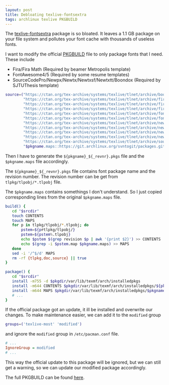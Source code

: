 ```yaml
---
layout: post
title: Debloating texlive-fontsextra
tags: archlinux texlive PKGBUILD
---
```


The [texlive-fontsextra](https://www.archlinux.org/packages/extra/any/texlive-fontsextra/) package is so bloated. It leaves a 1.1 GB package on your file system and pollutes your font cache with thousands of useless fonts.

I want to modify the official [PKGBUILD](https://git.archlinux.org/svntogit/packages.git/tree/trunk/PKGBUILD?h=packages/texlive-fontsextra) file to only package fonts that I need. These include

* Fira/Fira Math (Required by beamer Metropolis template)
* FontAwesome4/5 (Required by some resume templates)
* SourceCodePro/Newpx/Newtx/Newtxsf/Newtxtt/Boondox (Required by SJTUThesis template)

```bash
source=("https://ctan.org/tex-archive/systems/texlive/tlnet/archive/boondox.tar.xz"
        "https://ctan.org/tex-archive/systems/texlive/tlnet/archive/fira.tar.xz"
        "https://ctan.org/tex-archive/systems/texlive/tlnet/archive/firamath.tar.xz"
        "https://ctan.org/tex-archive/systems/texlive/tlnet/archive/firamath-otf.tar.xz"
        "https://ctan.org/tex-archive/systems/texlive/tlnet/archive/fontawesome.tar.xz"
        "https://ctan.org/tex-archive/systems/texlive/tlnet/archive/fontawesome5.tar.xz"
        "https://ctan.org/tex-archive/systems/texlive/tlnet/archive/newpx.tar.xz"
        "https://ctan.org/tex-archive/systems/texlive/tlnet/archive/newtx.tar.xz"
        "https://ctan.org/tex-archive/systems/texlive/tlnet/archive/newtxsf.tar.xz"
        "https://ctan.org/tex-archive/systems/texlive/tlnet/archive/newtxtt.tar.xz"
        "https://ctan.org/tex-archive/systems/texlive/tlnet/archive/sourcecodepro.tar.xz"
        "$pkgname.maps::https://git.archlinux.org/svntogit/packages.git/plain/trunk/texlive-fontsextra.maps?h=packages/texlive-fontsextra")
```

Then I have to generate the `${pkgname}_${_revnr}.pkgs` file and the `$pkgname.maps` file accordingly.

The `${pkgname}_${_revnr}.pkgs` file contains font package name and the revision number. The revision number can be get from `tlpkg/tlpobj/*.tlpobj` file.

The `$pkgname.maps` contains somethings I don't understand. So I just copied corresponding lines from the original `$pkgname.maps` file.

```bash
build() {
   cd "$srcdir"
   touch CONTENTS
   touch MAPS
   for p in tlpkg/tlpobj/*.tlpobj; do
       pstem=${p#tlpkg/tlpobj/}
       pstem=${pstem%.tlpobj}
       echo $pstem $(grep revision $p | awk '{print $2}') >> CONTENTS
       echo $(grep -i $pstem.map $pkgname.maps) >> MAPS
   done
   sed -i '/^$/d' MAPS
   rm -rf {tlpkg,doc,source} || true
}

package() {
   cd "$srcdir"
   install -m755 -d $pkgdir/var/lib/texmf/arch/installedpkgs
   install -m644 CONTENTS $pkgdir/var/lib/texmf/arch/installedpkgs/${pkgname}_${_revnr}.pkgs
   install -m644 MAPS $pkgdir/var/lib/texmf/arch/installedpkgs/$pkgname.maps
   # ...
}
```

If the official package got an update, it ill be installed and overwrite our changes. To make maintenance easier, we can add it to the `modified` group

```bash
groups=('texlive-most' 'modified')
```

and ignore the `modified` group in `/etc/pacman.conf` file.

```ini
# ...
IgnoreGroup = modified
# ...
```

This way the official update to this package will be ignored, but we can still get a warning, so we can update our modified package accordingly.

The full PKGBUILD can be found [here](https://github.com/h3fang/AUR/blob/master/texlive-fontsextra-h3f/PKGBUILD).